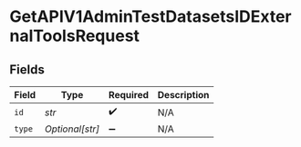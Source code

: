 # GetAPIV1AdminTestDatasetsIDExternalToolsRequest


## Fields

| Field              | Type               | Required           | Description        |
| ------------------ | ------------------ | ------------------ | ------------------ |
| `id`               | *str*              | :heavy_check_mark: | N/A                |
| `type`             | *Optional[str]*    | :heavy_minus_sign: | N/A                |
